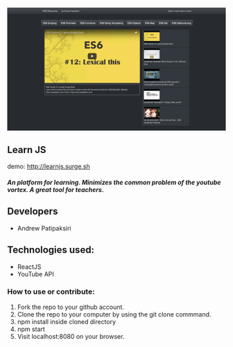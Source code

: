 [![LearnJS](/screenshotYT.png?)](http://learnjs.surge.sh)

## Learn JS
demo: http://learnjs.surge.sh
##### An platform for learning. Minimizes the common problem of the youtube vortex. A great tool for teachers.

## Developers
- Andrew Patipaksiri

## Technologies used:
- ReactJS
- YouTube API

### How to use or contribute:
1. Fork the repo to your github account.
2. Clone the repo to your computer by using the git clone commmand.
3. npm install inside cloned directory
4. npm start
5. Visit localhost:8080 on your browser.

